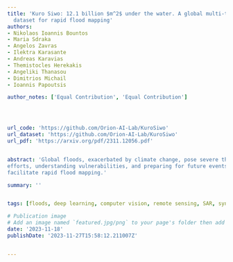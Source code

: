 ```yaml
---
title: 'Kuro Siwo: 12.1 billion $m^2$ under the water. A global multi-temporal satellite
  dataset for rapid flood mapping'
authors:
- Nikolaos Ioannis Bountos
- Maria Sdraka
- Angelos Zavras
- Ilektra Karasante
- Andreas Karavias
- Themistocles Herekakis
- Angeliki Thanasou
- Dimitrios Michail
- Ioannis Papoutsis

author_notes: ['Equal Contribution', 'Equal Contribution']




url_code: 'https://github.com/Orion-AI-Lab/KuroSiwo'
url_dataset: 'https://github.com/Orion-AI-Lab/KuroSiwo'
url_pdf: 'https://arxiv.org/pdf/2311.12056.pdf'


abstract: 'Global floods, exacerbated by climate change, pose severe threats to human life, infrastructure, and the environment. This urgency is highlighted by recent catastrophic events in Pakistan and New Zealand, underlining the critical need for precise flood mapping for guiding restoration
efforts, understanding vulnerabilities, and preparing for future events. While Synthetic Aperture Radar (SAR) offers day-and-night, all-weather imaging capabilities, harnessing it for deep learning is hindered by the absence of a large annotated dataset. To bridge this gap, we introduce Kuro Siwo, a meticulously curated multi-temporal dataset, spanning 32 flood events globally. Our dataset maps more than 63 billion {{< math >}}$m^2${{< /math >}} of land, with 12.1 billion of them being either a flooded area or a permanent water body. Kuro Siwo stands out for its unparalleled annotation quality to
facilitate rapid flood mapping.'

summary: ''


tags: [floods, deep learning, computer vision, remote sensing, SAR, synthetic aperture radar]

# Publication image
# Add an image named `featured.jpg/png` to your page's folder then add a caption below.
date: '2023-11-18'
publishDate: '2023-11-27T15:58:12.211007Z'


---
```

